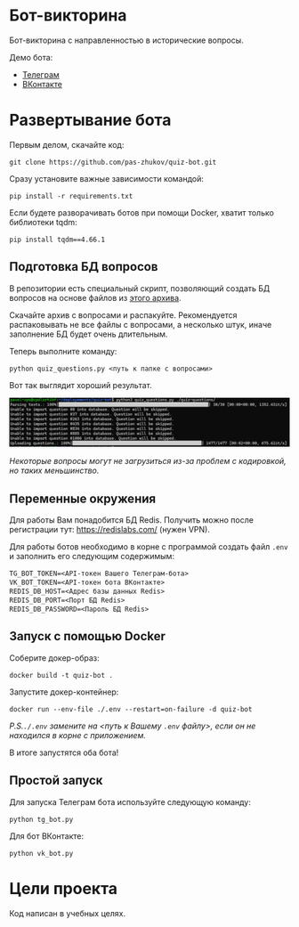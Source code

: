 # Бот-викторина

Бот-викторина с направленностью в исторические вопросы.

Демо бота:
 - [Телеграм](https://t.me/history_quizlet_bot)
 - [ВКонтакте](https://vk.com/im?sel=-222307795)


# Развертывание бота

Первым делом, скачайте код:

```shell
git clone https://github.com/pas-zhukov/quiz-bot.git
```

Сразу установите важные зависимости командой:

```shell
pip install -r requirements.txt
```

Если будете разворачивать ботов при помощи Docker, хватит только библиотеки tqdm:
```shell
pip install tqdm==4.66.1
```

## Подготовка БД вопросов

В репозитории есть специальный скрипт, позволяющий создать БД вопросов на основе файлов из [этого архива](https://dvmn.org/media/modules_dist/quiz-questions.zip).

Скачайте архив с вопросами и распакуйте. Рекомендуется распаковывать не все файлы с вопросами, а несколько штук, иначе заполнение БД будет очень длительным.

Теперь выполните команду:
```shell
python quiz_questions.py <путь к папке с вопросами>
```

Вот так выглядит хороший результат.

![upload_questions.png](.github%2Fupload_questions.png)

_Некоторые вопросы могут не загрузиться из-за проблем с кодировкой, но таких меньшинство._

## Переменные окружения

Для работы Вам понадобится БД Redis. Получить можно после регистрации тут: https://redislabs.com/ (нужен VPN).

Для работы ботов необходимо в корне с программой создать файл `.env` и заполнить его следующим содержимым:
```shell
TG_BOT_TOKEN=<API-токен Вашего Телеграм-бота>
VK_BOT_TOKEN=<API-токен бота ВКонтакте>
REDIS_DB_HOST=<Адрес базы данных Redis>
REDIS_DB_PORT=<Порт БД Redis>
REDIS_DB_PASSWORD=<Пароль БД Redis>
```

## Запуск с помощью Docker

Соберите докер-образ:
```shell
docker build -t quiz-bot .
```

Запустите докер-контейнер:
```shell
docker run --env-file ./.env --restart=on-failure -d quiz-bot
```

_P.S.`./.env` замените на <путь к Вашему `.env` файлу>, если он не находился в корне с приложением._

В итоге запустятся оба бота!

## Простой запуск

Для запуска Телеграм бота используйте следующую команду:

```shell
python tg_bot.py
```

Для бот ВКонтакте:

```shell
python vk_bot.py
```

# Цели проекта

Код написан в учебных целях.
